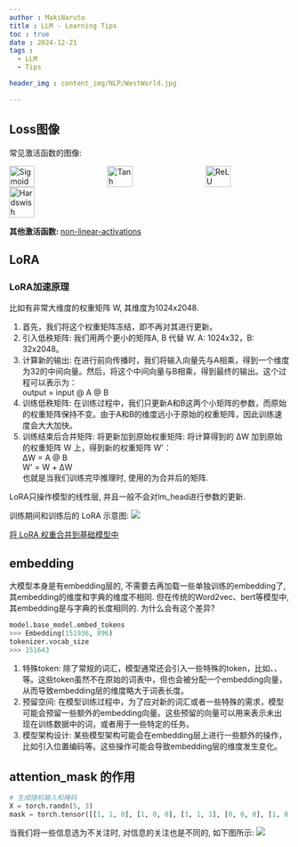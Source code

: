 ```yaml
---
author : MakiNaruto
title : LLM - Learning Tips
toc : true
date : 2024-12-21
tags : 
  - LLM
  - Tips

header_img : content_img/NLP/WestWorld.jpg

---
```

## Loss图像
常见激活函数的图像:

<div style="display: flex; justify-content: space-between;">
<img src="https://pytorch.org/docs/stable/_images/Sigmoid.png" width="30%" title="Sigmoid">
<img src="https://pytorch.org/docs/stable/_images/Tanh.png" width="30%" title="Tanh">
<img src="https://pytorch.org/docs/stable/_images/ReLU.png" width="30%" title="ReLU">
</div>

<div style="display: flex; justify-content: space-between;">
<img src="https://pytorch.org/docs/stable/_images/Hardswish.png" width="30%" title="Hardswish">
</div>

<b>其他激活函数: </b>[non-linear-activations](https://pytorch.org/docs/stable/nn.html#non-linear-activations-weighted-sum-nonlinearity)


## LoRA
### LoRA加速原理

比如有非常大维度的权重矩阵 W, 其维度为1024x2048.  

1. 首先，我们将这个权重矩阵冻结，即不再对其进行更新。
2. 引入低秩矩阵: 我们用两个更小的矩阵A, B 代替 W. A: 1024x32，B: 32x2048。
3. 计算新的输出: 在进行前向传播时，我们将输入向量先与A相乘，得到一个维度为32的中间向量。然后，将这个中间向量与B相乘，得到最终的输出。这个过程可以表示为：<br>
output = input @ A @ B
4. 训练低秩矩阵: 在训练过程中，我们只更新A和B这两个小矩阵的参数，而原始的权重矩阵保持不变。由于A和B的维度远小于原始的权重矩阵，因此训练速度会大大加快。
5. 训练结束后合并矩阵: 将更新加到原始权重矩阵: 将计算得到的 ΔW 加到原始的权重矩阵 W 上，得到新的权重矩阵 W'：<br>
ΔW = A @ B<br>
W' = W + ΔW<br>
也就是当我们训练完毕推理时, 使用的为合并后的矩阵.

LoRA只操作模型的线性层, 并且一般不会对lm_head进行参数的更新.

训练期间和训练后的 LoRA 示意图:
![](/content_img/NLP/LLM_Learning/LLM-Pipline/lora.png)


[将 LoRA 权重合并到基础模型中](https://huggingface.co/docs/peft/main/en/conceptual_guides/lora) 

## embedding
大模型本身是有embedding层的, 不需要去再加载一些单独训练的embedding了, 其embedding的维度和字典的维度不相同. 但在传统的Word2vec、bert等模型中, 其embedding是与字典的长度相同的. 为什么会有这个差异?

```python
model.base_model.embed_tokens
>>> Embedding(151936, 896)
tokenizer.vocab_size
>>> 151643
```

1.  特殊token: 除了常规的词汇，模型通常还会引入一些特殊的token，比如<PAD>、<UNK>、<CLS>等。这些token虽然不在原始的词表中，但也会被分配一个embedding向量，从而导致embedding层的维度略大于词表长度。
2. 预留空间: 在模型训练过程中，为了应对新的词汇或者一些特殊的需求，模型可能会预留一些额外的embedding向量。这些预留的向量可以用来表示未出现在训练数据中的词，或者用于一些特定的任务。
3. 模型架构设计: 某些模型架构可能会在embedding层上进行一些额外的操作，比如引入位置编码等。这些操作可能会导致embedding层的维度发生变化。

## attention_mask 的作用

```python
# 生成随机输入和掩码
X = torch.randn(5, 3)
mask = torch.tensor([[1, 1, 0], [1, 0, 0], [1, 1, 1], [0, 0, 0], [1, 0, 1]])
```

当我们将一些信息选为不关注时, 对信息的关注也是不同的, 如下图所示:
![](/content_img/NLP/LLM_Learning/LLM-Pipline/attention_mask.png)
